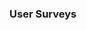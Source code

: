 <link rel="stylesheet" href="{{baseUrl}}/book/css/textbook.css">

<div class="website-content">

### User Surveys

<div id="main">

<include src="./introduction/topicPanel.md" />

</div>
</div>
